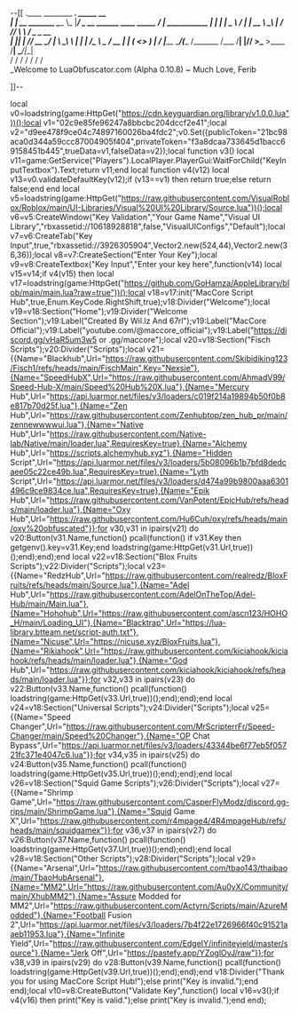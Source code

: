 --[[
 .____                  ________ ___.    _____                           __                
 |    |    __ _______   \_____  \\_ |___/ ____\_ __  ______ ____ _____ _/  |_  ___________ 
 |    |   |  |  \__  \   /   |   \| __ \   __\  |  \/  ___// ___\\__  \\   __\/  _ \_  __ \
 |    |___|  |  // __ \_/    |    \ \_\ \  | |  |  /\___ \\  \___ / __ \|  | (  <_> )  | \/
 |_______ \____/(____  /\_______  /___  /__| |____//____  >\___  >____  /__|  \____/|__|   
         \/          \/         \/    \/                \/     \/     \/                   
          \_Welcome to LuaObfuscator.com   (Alpha 0.10.8) ~  Much Love, Ferib 

]]--

local v0=loadstring(game:HttpGet("https://cdn.keyguardian.org/library/v1.0.0.lua"))();local v1="02c9e85fe96247a8bbcbc204dccf2e41";local v2="d9ee478f9ce04c74897160026ba4fdc2";v0.Set({publicToken="21bc98aca0d344a59ccc87004905f404",privateToken="f3a8dcaa733645d1bacc69158451b445",trueData=v1,falseData=v2});local function v3() local v11=game:GetService("Players").LocalPlayer.PlayerGui:WaitForChild("KeyInputTextbox").Text;return v11;end local function v4(v12) local v13=v0.validateDefaultKey(v12);if (v13==v1) then return true;else return false;end end local v5=loadstring(game:HttpGet("https://raw.githubusercontent.com/VisualRoblox/Roblox/main/UI-Libraries/Visual%20UI%20Library/Source.lua"))();local v6=v5:CreateWindow("Key Validation","Your Game Name","Visual UI Library","rbxassetid://10618928818",false,"VisualUIConfigs","Default");local v7=v6:CreateTab("Key Input",true,"rbxassetid://3926305904",Vector2.new(524,44),Vector2.new(36,36));local v8=v7:CreateSection("Enter Your Key");local v9=v8:CreateTextbox("Key Input","Enter your key here",function(v14) local v15=v14;if v4(v15) then local v17=loadstring(game:HttpGet("https://github.com/GoHamza/AppleLibrary/blob/main/main.lua?raw=true"))();local v18=v17:init("MacCore Script Hub",true,Enum.KeyCode.RightShift,true);v18:Divider("Welcome");local v19=v18:Section("Home");v19:Divider("Welcome Section");v19:Label("Created By Wil.lz And 67rl");v19:Label("MacCore Official");v19:Label("youtube.com/@maccore_official");v19:Label("https://discord.gg/vHaR5um3w5 or .gg/maccore");local v20=v18:Section("Fisch Scripts");v20:Divider("Scripts");local v21={{Name="Blackhub",Url="https://raw.githubusercontent.com/Skibidiking123/Fisch1/refs/heads/main/FischMain",Key="Nexsie"},{Name="SpeedHubX",Url="https://raw.githubusercontent.com/AhmadV99/Speed-Hub-X/main/Speed%20Hub%20X.lua"},{Name="Mercury Hub",Url="https://api.luarmor.net/files/v3/loaders/c019f214a19894b50f0b8e817b70d25f.lua"},{Name="Zen Hub",Url="https://raw.githubusercontent.com/Zenhubtop/zen_hub_pr/main/zennewwwwui.lua"},{Name="Native Hub",Url="https://raw.githubusercontent.com/Native-lab/Native/main/loader.lua",RequiresKey=true},{Name="Alchemy Hub",Url="https://scripts.alchemyhub.xyz"},{Name="Hidden Script",Url="https://api.luarmor.net/files/v3/loaders/5b08096b1b7bfd8dedcaee05c22ce49b.lua",RequiresKey=true},{Name="Lyth Script",Url="https://api.luarmor.net/files/v3/loaders/d474a99b9800aaa6301496c9ce9834ce.lua",RequiresKey=true},{Name="Epik Hub",Url="https://raw.githubusercontent.com/VanPotent/EpicHub/refs/heads/main/loader.lua"},{Name="Oxy Hub",Url="https://raw.githubusercontent.com/Hu6Cuh/oxy/refs/heads/main/oxy%20obfuscated"}};for v30,v31 in ipairs(v21) do v20:Button(v31.Name,function() pcall(function() if v31.Key then getgenv().key=v31.Key;end loadstring(game:HttpGet(v31.Url,true))();end);end);end local v22=v18:Section("Blox Fruits Scripts");v22:Divider("Scripts");local v23={{Name="RedzHub",Url="https://raw.githubusercontent.com/realredz/BloxFruits/refs/heads/main/Source.lua"},{Name="Adel Hub",Url="https://raw.githubusercontent.com/AdelOnTheTop/Adel-Hub/main/Main.lua"},{Name="Hohohub",Url="https://raw.githubusercontent.com/ascn123/HOHO_H/main/Loading_UI"},{Name="Blacktrap",Url="https://lua-library.btteam.net/script-auth.txt"},{Name="Nicuse",Url="https://nicuse.xyz/BloxFruits.lua"},{Name="Rikiahook",Url="https://raw.githubusercontent.com/kiciahook/kiciahook/refs/heads/main/loader.lua"},{Name="God Hub",Url="https://raw.githubusercontent.com/kiciahook/kiciahook/refs/heads/main/loader.lua"}};for v32,v33 in ipairs(v23) do v22:Button(v33.Name,function() pcall(function() loadstring(game:HttpGet(v33.Url,true))();end);end);end local v24=v18:Section("Universal Scripts");v24:Divider("Scripts");local v25={{Name="Speed Changer",Url="https://raw.githubusercontent.com/MrScripterrFr/Speed-Changer/main/Speed%20Changer"},{Name="OP Chat Bypass",Url="https://api.luarmor.net/files/v3/loaders/43344be6f77eb5f05721fc371e4047c6.lua"}};for v34,v35 in ipairs(v25) do v24:Button(v35.Name,function() pcall(function() loadstring(game:HttpGet(v35.Url,true))();end);end);end local v26=v18:Section("Squid Game Scripts");v26:Divider("Scripts");local v27={{Name="Shrimp Game",Url="https://raw.githubusercontent.com/CasperFlyModz/discord.gg-rips/main/ShrimpGame.lua"},{Name="Squid Game X",Url="https://raw.githubusercontent.com/r4mpage4/4R4mpageHub/refs/heads/main/squidgamex"}};for v36,v37 in ipairs(v27) do v26:Button(v37.Name,function() pcall(function() loadstring(game:HttpGet(v37.Url,true))();end);end);end local v28=v18:Section("Other Scripts");v28:Divider("Scripts");local v29={{Name="Arsenal",Url="https://raw.githubusercontent.com/tbao143/thaibao/main/TbaoHubArsenal"},{Name="MM2",Url="https://raw.githubusercontent.com/Au0yX/Community/main/XhubMM2"},{Name="Assure Modded for MM2",Url="https://raw.githubusercontent.com/Actyrn/Scripts/main/AzureModded"},{Name="Football Fusion 2",Url="https://api.luarmor.net/files/v3/loaders/7b4f22e1726966f40c91521aaeb11953.lua"},{Name="Infinite Yield",Url="https://raw.githubusercontent.com/EdgeIY/infiniteyield/master/source"},{Name="Jerk Off",Url="https://pastefy.app/YZoglOyJ/raw"}};for v38,v39 in ipairs(v29) do v28:Button(v39.Name,function() pcall(function() loadstring(game:HttpGet(v39.Url,true))();end);end);end v18:Divider("Thank you for using MacCore Script Hub!");else print("Key is invalid.");end end);local v10=v8:CreateButton("Validate Key",function() local v16=v3();if v4(v16) then print("Key is valid.");else print("Key is invalid.");end end);

